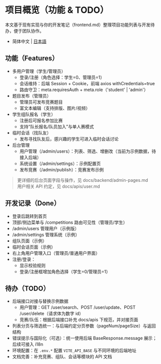 # 项目概览（功能 & TODO）

本文基于现有实现与你的开发笔记（frontend.md）整理项目功能列表与开发待办，便于团队协作。

- 简体中文 | [日本語](overview.ja.md)

## 功能（Features）

- 多用户管理（学生/管理员）
  - 登录/注册（角色选择：学生=0、管理员=1）
  - 会话维持：后端 Session + Cookie，前端 axios withCredentials=true
  - 路由守卫：meta.requiresAuth + meta.role（'student' | 'admin'）
- 题目发布（管理员）
  - 管理员可发布竞赛题目
  - 富文本编辑（支持排版、图片/视频）
- 学生组队报名（学生）
  - 注册后可报名参加比赛
  - 支持“队长报名/队员加入”与单人赛模式
- 临时会话（找队友）
  - 发布寻找队友后，感兴趣的学生可进入临时会话讨论
- 后台管理
  - 用户管理（/admin/users）：列表、筛选、增删改（当前为示例数据，待接入后端）
  - 系统设置（/admin/settings）：示例配置页
  - 发布竞赛（/admin/publish）：竞赛发布示例

> 更详细的后台页面字段与操作，见 docs/backend/admin-pages.md  
> 用户相关 API 约定，见 docs/apis/user.md

## 开发记录（Done）

- 登录后跳转到首页
- 顶部/侧边菜单与 /competitions 路由可见性（管理员/学生）
- /admin/users 管理用户（示例版）
- /admin/settings 管理系统（示例）
- 组队页面（示例）
- 临时会话页面（示例）
- 右上角用户管理入口（管理员/普通用户界面）
- 注册/登录：
  - 显示校验规则
  - 登录/注册框增加角色选择（学生=0/管理员=1）

## 待办（TODO）

- 后端接口对接与替换示例数据
  - 用户管理：GET /user/search、POST /user/update、POST /user/delete（请求体为数字 id）
  - 竞赛/队伍：根据后端接口补充 docs/apis 下规范，并对接页面
- 列表分页与筛选统一：与后端约定分页参数（pageNum/pageSize）与返回结构
- 错误提示与国际化（可选）：统一使用后端 BaseResponse.message 展示；后续可接入 i18n
- 环境配置：在 `.env.*` 配置 `VITE_API_BASE` 与不同环境的后端地址
- 文档完善：补充竞赛、组队、会话等模块的 API 文档